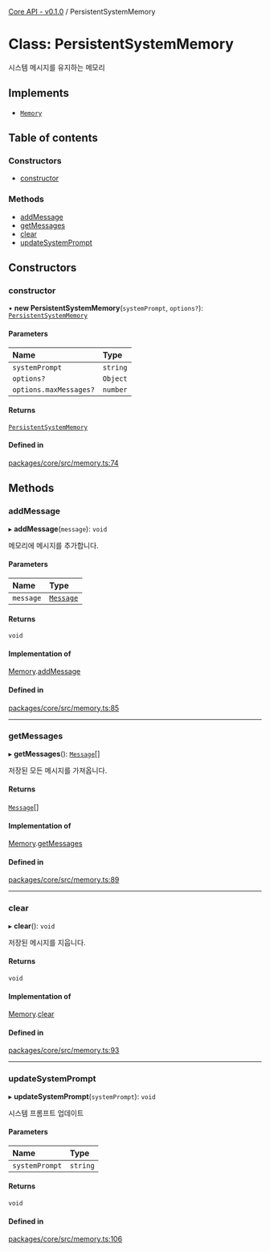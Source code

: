 [Core API - v0.1.0](/api-reference/core/) / PersistentSystemMemory

# Class: PersistentSystemMemory

시스템 메시지를 유지하는 메모리

## Implements

- [`Memory`](/api-reference/core/interfaces/Memory)

## Table of contents

### Constructors

- [constructor](/api-reference/core/classes/PersistentSystemMemory#constructor)

### Methods

- [addMessage](/api-reference/core/classes/PersistentSystemMemory#addmessage)
- [getMessages](/api-reference/core/classes/PersistentSystemMemory#getmessages)
- [clear](/api-reference/core/classes/PersistentSystemMemory#clear)
- [updateSystemPrompt](/api-reference/core/classes/PersistentSystemMemory#updatesystemprompt)

## Constructors

### <a id="constructor" name="constructor"></a> constructor

• **new PersistentSystemMemory**(`systemPrompt`, `options?`): [`PersistentSystemMemory`](/api-reference/core/classes/PersistentSystemMemory)

#### Parameters

| Name | Type |
| :------ | :------ |
| `systemPrompt` | `string` |
| `options?` | `Object` |
| `options.maxMessages?` | `number` |

#### Returns

[`PersistentSystemMemory`](/api-reference/core/classes/PersistentSystemMemory)

#### Defined in

[packages/core/src/memory.ts:74](https://github.com/robotaio/robota/blob/main/packages/core/src/memory.ts#L74)

## Methods

### <a id="addmessage" name="addmessage"></a> addMessage

▸ **addMessage**(`message`): `void`

메모리에 메시지를 추가합니다.

#### Parameters

| Name | Type |
| :------ | :------ |
| `message` | [`Message`](/api-reference/core/interfaces/Message) |

#### Returns

`void`

#### Implementation of

[Memory](/api-reference/core/interfaces/Memory).[addMessage](/api-reference/core/interfaces/Memory#addmessage)

#### Defined in

[packages/core/src/memory.ts:85](https://github.com/robotaio/robota/blob/main/packages/core/src/memory.ts#L85)

___

### <a id="getmessages" name="getmessages"></a> getMessages

▸ **getMessages**(): [`Message`](/api-reference/core/interfaces/Message)[]

저장된 모든 메시지를 가져옵니다.

#### Returns

[`Message`](/api-reference/core/interfaces/Message)[]

#### Implementation of

[Memory](/api-reference/core/interfaces/Memory).[getMessages](/api-reference/core/interfaces/Memory#getmessages)

#### Defined in

[packages/core/src/memory.ts:89](https://github.com/robotaio/robota/blob/main/packages/core/src/memory.ts#L89)

___

### <a id="clear" name="clear"></a> clear

▸ **clear**(): `void`

저장된 메시지를 지웁니다.

#### Returns

`void`

#### Implementation of

[Memory](/api-reference/core/interfaces/Memory).[clear](/api-reference/core/interfaces/Memory#clear)

#### Defined in

[packages/core/src/memory.ts:93](https://github.com/robotaio/robota/blob/main/packages/core/src/memory.ts#L93)

___

### <a id="updatesystemprompt" name="updatesystemprompt"></a> updateSystemPrompt

▸ **updateSystemPrompt**(`systemPrompt`): `void`

시스템 프롬프트 업데이트

#### Parameters

| Name | Type |
| :------ | :------ |
| `systemPrompt` | `string` |

#### Returns

`void`

#### Defined in

[packages/core/src/memory.ts:106](https://github.com/robotaio/robota/blob/main/packages/core/src/memory.ts#L106)
